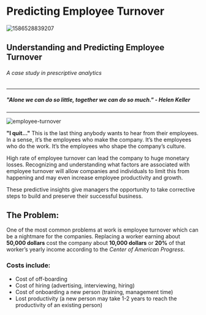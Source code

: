 # Predicting Employee Turnover
![1586528839207](https://github.com/sualehalam/Predicting-Employee-Turnover/assets/45514336/7d781bff-5113-4ae2-9518-cba67f84b618)

## Understanding and Predicting Employee Turnover

###### A case study in prescriptive analytics
______________________
##### "Alone we can do so little, together we can do so much." - Helen Keller
______________________
![employee-turnover](https://github.com/sualehalam/Predicting-Employee-Turnover/assets/45514336/f246b4c6-c77e-4195-a944-2e6cdcdc48fe)

**"I quit..."** This is the last thing anybody wants to hear from their employees. In a sense, it’s the employees who make the company. It’s the employees who do the work. It’s the employees who shape the company’s culture.

High rate of employee turnover can lead the company to huge monetary losses. Recognizing and understanding what factors are associated with employee turnover will allow companies and individuals to limit this from happening and may even increase employee productivity and growth.

These predictive insights give managers the opportunity to take corrective steps to build and preserve their successful business.

## The Problem:
One of the most common problems at work is employee turnover which can be a nightmare for the companies. Replacing a worker earning about **50,000 dollars** cost the company about **10,000 dollars** or **20%** of that worker’s yearly income according to the _Center of American Progress_.

### Costs include:

* Cost of off-boarding
* Cost of hiring (advertising, interviewing, hiring)
* Cost of onboarding a new person (training, management time)
* Lost productivity (a new person may take 1-2 years to reach the productivity of an existing person)
